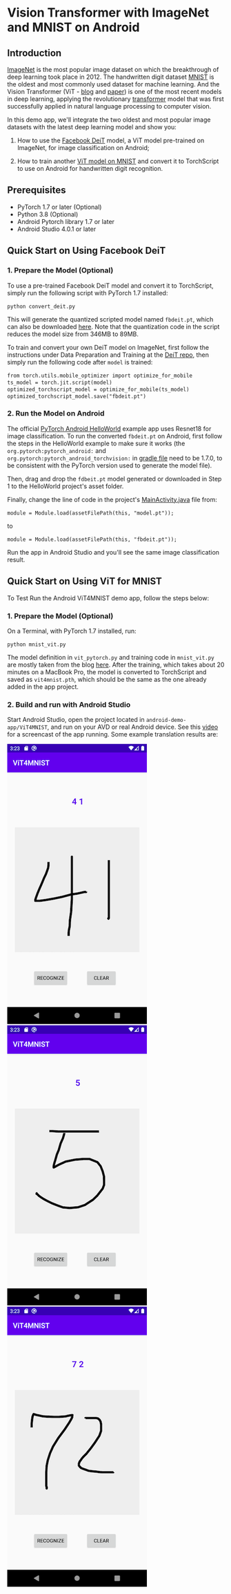 # Vision Transformer with ImageNet and MNIST on Android

## Introduction

[ImageNet](http://image-net.org) is the most popular image dataset on which the breakthrough of deep learning took place in 2012. The handwritten digit dataset [MNIST](https://en.wikipedia.org/wiki/MNIST_database) is the oldest and most commonly used dataset for machine learning. And the Vision Transformer (ViT - [blog](https://ai.googleblog.com/2020/12/transformers-for-image-recognition-at.html) and [paper](https://arxiv.org/abs/2010.11929)) is one of the most recent models in deep learning, applying the revolutionary [transformer](ttps://arxiv.org/abs/1810.04805) model that was first successfully applied in natural language processing to computer vision.

In this demo app, we'll integrate the two oldest and most popular image datasets with the latest deep learning model and show you:

1. How to use the [Facebook DeiT](https://github.com/facebookresearch/deit) model, a ViT model pre-trained on ImageNet, for image classification on Android;

2. How to train another [ViT model on MNIST](https://towardsdatascience.com/a-demonstration-of-using-vision-transformers-in-pytorch-mnist-handwritten-digit-recognition-407eafbc15b0) and convert it to TorchScript to use on Android for handwritten digit recognition.

## Prerequisites

* PyTorch 1.7 or later (Optional)
* Python 3.8 (Optional)
* Android Pytorch library 1.7 or later
* Android Studio 4.0.1 or later

## Quick Start on Using Facebook DeiT

### 1. Prepare the Model (Optional)

To use a pre-trained Facebook DeiT model and convert it to TorchScript, simply run the following script with PyTorch 1.7 installed:
```
python convert_deit.py
```

This will generate the quantized scripted model named `fbdeit.pt`, which can also be downloaded [here](https://drive.google.com/file/d/1CN5BCYPh78uT2GCEobcOMtk5HSX3qe1x/view?usp=sharing). Note that the quantization code in the script reduces the model size from 346MB to 89MB.

To train and convert your own DeiT model on ImageNet, first follow the instructions under Data Preparation and Training at the [DeiT repo](https://github.com/facebookresearch/deit), then simply run the following code after `model` is trained:
```
from torch.utils.mobile_optimizer import optimize_for_mobile
ts_model = torch.jit.script(model)
optimized_torchscript_model = optimize_for_mobile(ts_model)
optimized_torchscript_model.save("fbdeit.pt")
```

### 2. Run the Model on Android

The official [PyTorch Android HelloWorld](https://github.com/pytorch/android-demo-app#the-helloworld-example) example app uses Resnet18 for image classification. To run the converted `fbdeit.pt` on Android, first follow the steps in the HelloWorld example to make sure it works (the `org.pytorch:pytorch_android:` and `org.pytorch:pytorch_android_torchvision:` in [gradle file](https://github.com/pytorch/android-demo-app/blob/master/HelloWorldApp/app/build.gradle) need to be 1.7.0, to be consistent with the PyTorch version used to generate the model file).

Then, drag and drop the `fdbeit.pt` model generated or downloaded in Step 1 to the HelloWorld project's asset folder.

Finally, change the line of code in the project's [MainActivity.java](https://github.com/pytorch/android-demo-app/blob/master/HelloWorldApp/app/src/main/java/org/pytorch/helloworld/MainActivity.java) file from:
```
module = Module.load(assetFilePath(this, "model.pt"));
```
to
```
module = Module.load(assetFilePath(this, "fbdeit.pt"));
```

Run the app in Android Studio and you'll see the same image classification result.

## Quick Start on Using ViT for MNIST

To Test Run the Android ViT4MNIST demo app, follow the steps below:

### 1. Prepare the Model (Optional)

On a Terminal, with PyTorch 1.7 installed, run:
```
python mnist_vit.py
```

The model definition in `vit_pytorch.py` and training code in `mnist_vit.py` are mostly taken from the blog [here](https://towardsdatascience.com/a-demonstration-of-using-vision-transformers-in-pytorch-mnist-handwritten-digit-recognition-407eafbc15b0). After the training, which takes about 20 minutes on a MacBook Pro, the model is converted to TorchScript and saved as `vit4mnist.pth`, which should be the same as the one already added in the app project.

### 2. Build and run with Android Studio

Start Android Studio, open the project located in `android-demo-app/ViT4MNIST`, and run on your AVD or real Android device. See this [video](https://drive.google.com/file/d/11L5mIjrLn7B7VdwjQl5vJv3ZVK4hcYut/view?usp=sharing) for a screencast of the app running. Some example translation results are:

![](screenshot1.png)
![](screenshot2.png)
![](screenshot3.png)
